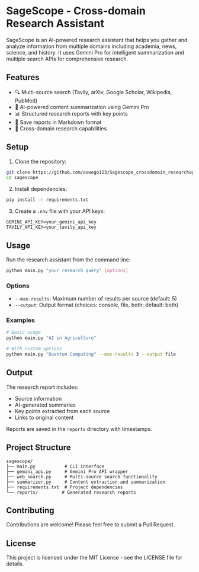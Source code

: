 # SageScope - Cross-domain Research Assistant

SageScope is an AI-powered research assistant that helps you gather and analyze information from multiple domains including academia, news, science, and history. It uses Gemini Pro for intelligent summarization and multiple search APIs for comprehensive research.

## Features

- 🔍 Multi-source search (Tavily, arXiv, Google Scholar, Wikipedia, PubMed)
- 📝 AI-powered content summarization using Gemini Pro
- 📊 Structured research reports with key points
- 💾 Save reports in Markdown format
- 🎯 Cross-domain research capabilities

## Setup

1. Clone the repository:
```bash
git clone https://github.com/aswego123/Sagescope_crossdomain_researchagent.git
cd sagescope
```

2. Install dependencies:
```bash
pip install -r requirements.txt
```

3. Create a `.env` file with your API keys:
```
GEMINI_API_KEY=your_gemini_api_key
TAVILY_API_KEY=your_tavily_api_key
```

## Usage

Run the research assistant from the command line:

```bash
python main.py "your research query" [options]
```

### Options

- `--max-results`: Maximum number of results per source (default: 5)
- `--output`: Output format (choices: console, file, both; default: both)

### Examples

```bash
# Basic usage
python main.py "AI in Agriculture"

# With custom options
python main.py "Quantum Computing" --max-results 3 --output file
```

## Output

The research report includes:
- Source information
- AI-generated summaries
- Key points extracted from each source
- Links to original content

Reports are saved in the `reports` directory with timestamps.

## Project Structure

```
sagescope/
├── main.py           # CLI interface
├── gemini_api.py     # Gemini Pro API wrapper
├── web_search.py     # Multi-source search functionality
├── summarizer.py     # Content extraction and summarization
├── requirements.txt  # Project dependencies
└── reports/         # Generated research reports
```

## Contributing

Contributions are welcome! Please feel free to submit a Pull Request.

## License

This project is licensed under the MIT License - see the LICENSE file for details. 

